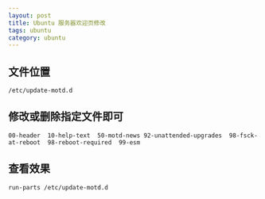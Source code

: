 ```yaml
---
layout: post
title: Ubuntu 服务器欢迎页修改
tags: ubuntu
category: ubuntu
---
```


## 文件位置

    /etc/update-motd.d

## 修改或删除指定文件即可

    00-header  10-help-text  50-motd-news 92-unattended-upgrades  98-fsck-at-reboot  98-reboot-required  99-esm

## 查看效果
    
    run-parts /etc/update-motd.d